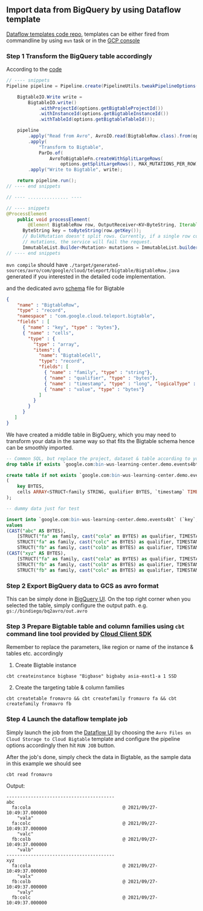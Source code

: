 ## Import data from BigQuery by using Dataflow template

[Dataflow templates code repo](https://github.com/GoogleCloudPlatform/DataflowTemplates), templates can be either fired from commandline by using `mvn` task or in the [GCP console](https://console.cloud.google.com/dataflow/jobs)

### Step 1 Transform the BigQuery table accordingly

According to the [code](https://github.com/GoogleCloudPlatform/DataflowTemplates/blob/master/src/main/java/com/google/cloud/teleport/bigtable/AvroToBigtable.java#L163)

```java
// ---- snippets
Pipeline pipeline = Pipeline.create(PipelineUtils.tweakPipelineOptions(options));

    BigtableIO.Write write =
        BigtableIO.write()
            .withProjectId(options.getBigtableProjectId())
            .withInstanceId(options.getBigtableInstanceId())
            .withTableId(options.getBigtableTableId());

    pipeline
        .apply("Read from Avro", AvroIO.read(BigtableRow.class).from(options.getInputFilePattern()))
        .apply(
            "Transform to Bigtable",
            ParDo.of(
                AvroToBigtableFn.createWithSplitLargeRows(
                    options.getSplitLargeRows(), MAX_MUTATIONS_PER_ROW)))
        .apply("Write to Bigtable", write);

    return pipeline.run();
// ---- end snippets

// ---- ............... ----

// ---- snippets
@ProcessElement
    public void processElement(
        @Element BigtableRow row, OutputReceiver<KV<ByteString, Iterable<Mutation>>> out) {
      ByteString key = toByteString(row.getKey());
      // BulkMutation doesn't split rows. Currently, if a single row contains more than 100,000
      // mutations, the service will fail the request.
      ImmutableList.Builder<Mutation> mutations = ImmutableList.builder();
// ---- end snippets
```

`mvn compile` should have `./target/generated-sources/avro/com/google/cloud/teleport/bigtable/BigtableRow.java` generated if you interested in the detailed code implementation.

and the dedicated avro [schema](https://github.com/GoogleCloudPlatform/DataflowTemplates/blob/master/src/main/resources/schema/avro/bigtable.avsc) file for Bigtable

```json
{
    "name" : "BigtableRow",
    "type" : "record",
    "namespace" : "com.google.cloud.teleport.bigtable",
    "fields" : [
      { "name" : "key", "type" : "bytes"},
      { "name" : "cells",
        "type" : {
          "type" : "array",
          "items": {
            "name": "BigtableCell",
            "type": "record",
            "fields": [
              { "name" : "family", "type" : "string"},
              { "name" : "qualifier", "type" : "bytes"},
              { "name" : "timestamp", "type" : "long", "logicalType" : "timestamp-micros"},
              { "name" : "value", "type" : "bytes"}
            ]
          }
        }
      }
   ]
}
```

We have created a middle table in BigQuery, which you may need to transform your data in the same way so that fits the Bigtable schema hence can be smoothly imported.

```sql
-- Common SQL, but replace the project, dataset & table according to your environment
drop table if exists `google.com:bin-wus-learning-center.demo.events4bt`;

create table if not exists `google.com:bin-wus-learning-center.demo.events4bt`
(
    key BYTES,
    cells ARRAY<STRUCT<family STRING, qualifier BYTES, `timestamp` TIMESTAMP, value BYTES>> 
);

-- dummy data just for test

insert into `google.com:bin-wus-learning-center.demo.events4bt` (`key`, `cells`) 
values 
(CAST("abc" AS BYTES), 
    [STRUCT("fa" as family, cast("cola" as BYTES) as qualifier, TIMESTAMP_SECONDS(1632739777) as `timestamp`, cast("vala" as BYTES) as value), 
    STRUCT("fa" as family, cast("colc" as BYTES) as qualifier, TIMESTAMP_SECONDS(1632739777) as `timestamp`, cast("valc" as BYTES) as value),
    STRUCT("fb" as family, cast("colb" as BYTES) as qualifier, TIMESTAMP_SECONDS(1632739777) as `timestamp`, cast("valb" as BYTES) as value)]),
(CAST("xyz" AS BYTES), 
    [STRUCT("fa" as family, cast("cola" as BYTES) as qualifier, TIMESTAMP_SECONDS(1632739777) as `timestamp`, cast("valx" as BYTES) as value), 
    STRUCT("fb" as family, cast("colb" as BYTES) as qualifier, TIMESTAMP_SECONDS(1632739777) as `timestamp`, cast("valy" as BYTES) as value),
    STRUCT("fb" as family, cast("colc" as BYTES) as qualifier, TIMESTAMP_SECONDS(1632739777) as `timestamp`, cast("valz" as BYTES) as value)])
```

### Step 2 Export BigQuery data to GCS as avro format

This can be simply done in [BigQuery UI](https://console.cloud.google.com/bigquery). On the top right corner when you selected the table, simply configure the output path. e.g. `gs://bindiego/bq2avro/out.avro`

### Step 3 Prepare Bigtable table and column families using `cbt` command line tool provided by [Cloud Client SDK](https://cloud.google.com/sdk/docs/quickstart)

Remember to replace the parameters, like region or name of the instance & tables etc. accordingly

1. Create Bigtable instance

`cbt createinstance bigbase "Bigbase" bigbaby asia-east1-a 1 SSD`

2. Create the targeting table & column families

`cbt createtable fromavro && cbt createfamily fromavro fa && cbt createfamily fromavro fb`

### Step 4 Launch the dataflow template job

Simply launch the job from the [Dataflow UI](https://console.cloud.google.com/dataflow/jobs) by choosing the `Avro Files on Cloud Storage to Cloud Bigtable` template and configure the pipeline options accordingly then hit `RUN JOB` button. 

After the job's done, simply check the data in Bigtable, as the sample data in this example we should see

```
cbt read fromavro
```
Output:
```
----------------------------------------
abc
  fa:cola                                  @ 2021/09/27-10:49:37.000000
    "vala"
  fa:colc                                  @ 2021/09/27-10:49:37.000000
    "valc"
  fb:colb                                  @ 2021/09/27-10:49:37.000000
    "valb"
----------------------------------------
xyz
  fa:cola                                  @ 2021/09/27-10:49:37.000000
    "valx"
  fb:colb                                  @ 2021/09/27-10:49:37.000000
    "valy"
  fb:colc                                  @ 2021/09/27-10:49:37.000000
```
